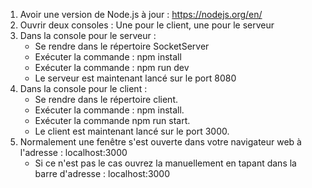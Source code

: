 1. Avoir une version de Node.js à jour : https://nodejs.org/en/
2. Ouvrir deux consoles : Une pour le client, une pour le serveur
3. Dans la console pour le serveur :
    * Se rendre dans le répertoire SocketServer
    * Exécuter la commande : npm install
    * Exécuter la commande : npm run dev
    * Le serveur est maintenant lancé sur le port 8080
4. Dans la console pour le client :
    * Se rendre dans le répertoire client.
    * Exécuter la commande : npm install.
    * Exécuter la commande npm run start.
    * Le client est maintenant lancé sur le port 3000.
5. Normalement une fenêtre s'est ouverte dans votre navigateur web à l'adresse : localhost:3000
    * Si ce n'est pas le cas ouvrez la manuellement en tapant dans la barre d'adresse : localhost:3000